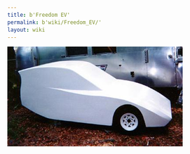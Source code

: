 ```yaml
---
title: b'Freedom EV'
permalink: b'wiki/Freedom_EV/'
layout: wiki
---
```


![Prototype](FreedomEV-proto-ph3.jpg "Prototype")
